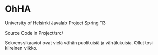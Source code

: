 OhHA
====

University of Helsinki Javalab Project Spring '13

Source Code in Project/src/


Sekvenssikaaviot ovat vielä vähän puolituisiä ja vähälukuisia. Ollut tosi kiireinen viikko.